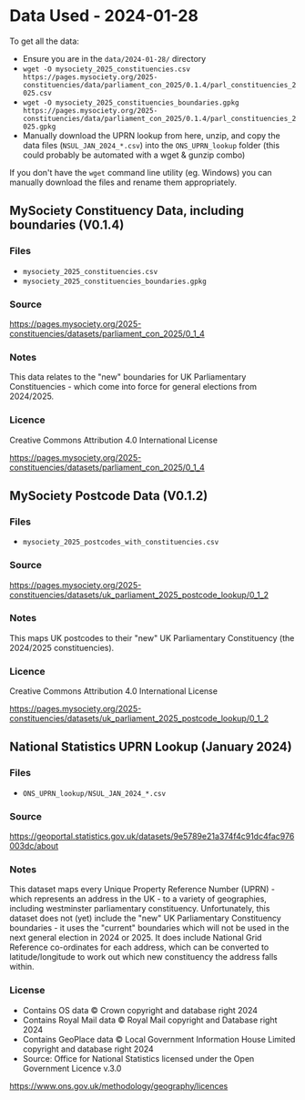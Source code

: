 # Data Used - 2024-01-28

To get all the data:

- Ensure you are in the `data/2024-01-28/` directory
- `wget -O mysociety_2025_constituencies.csv https://pages.mysociety.org/2025-constituencies/data/parliament_con_2025/0.1.4/parl_constituencies_2025.csv`
- `wget -O mysociety_2025_constituencies_boundaries.gpkg https://pages.mysociety.org/2025-constituencies/data/parliament_con_2025/0.1.4/parl_constituencies_2025.gpkg`
- Manually download the UPRN lookup from here, unzip, and copy the data files (`NSUL_JAN_2024_*.csv`) into the `ONS_UPRN_lookup` folder (this could probably be automated with a wget & gunzip combo)

If you don't have the `wget` command line utility (eg. Windows) you can manually download the files and rename them appropriately.

## MySociety Constituency Data, including boundaries (V0.1.4)

### Files

- `mysociety_2025_constituencies.csv`
- `mysociety_2025_constituencies_boundaries.gpkg`

### Source

https://pages.mysociety.org/2025-constituencies/datasets/parliament_con_2025/0_1_4

### Notes

This data relates to the "new" boundaries for UK Parliamentary Constituencies - which come into force for general elections from 2024/2025.

### Licence

Creative Commons Attribution 4.0 International License

https://pages.mysociety.org/2025-constituencies/datasets/parliament_con_2025/0_1_4

## MySociety Postcode Data (V0.1.2)

### Files

- `mysociety_2025_postcodes_with_constituencies.csv`

### Source

https://pages.mysociety.org/2025-constituencies/datasets/uk_parliament_2025_postcode_lookup/0_1_2

### Notes

This maps UK postcodes to their "new" UK Parliamentary Constituency (the 2024/2025 constituencies).

### Licence

Creative Commons Attribution 4.0 International License

https://pages.mysociety.org/2025-constituencies/datasets/uk_parliament_2025_postcode_lookup/0_1_2

## National Statistics UPRN Lookup (January 2024)

### Files

- `ONS_UPRN_lookup/NSUL_JAN_2024_*.csv`

### Source

https://geoportal.statistics.gov.uk/datasets/9e5789e21a374f4c91dc4fac976003dc/about

### Notes

This dataset maps every Unique Property Reference Number (UPRN) - which represents an address in the UK - to a variety
of geographies, including westminster parliamentary constituency. Unfortunately, this dataset does not (yet) include
the "new" UK Parliamentary Constituency boundaries - it uses the "current" boundaries which will not be used in the
next general election in 2024 or 2025. It does include National Grid Reference co-ordinates for each address, which can
be converted to latitude/longitude to work out which new constituency the address falls within.

### License

- Contains OS data © Crown copyright and database right 2024
- Contains Royal Mail data © Royal Mail copyright and Database right 2024
- Contains GeoPlace data © Local Government Information House Limited copyright and database right 2024
- Source: Office for National Statistics licensed under the Open Government Licence v.3.0

https://www.ons.gov.uk/methodology/geography/licences